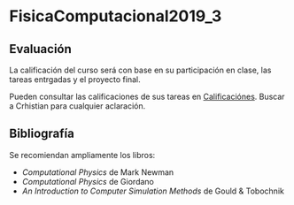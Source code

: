 # FisicaComputacional2019_3

## Evaluación

La calificación del curso será con base en su participación en clase, las tareas entrgadas y el proyecto final.

Pueden consultar las calificaciones de sus tareas en [Calificaciónes](https://docs.google.com/spreadsheets/d/1hGv4RxkmWriI3za-buzzATnOC4GMpvOWVcKe_jGxOFU/edit?usp=sharing). Buscar a Crhistian para cualquier aclaración.


## Bibliografía

Se recomiendan ampliamente los libros:

- *Computational Physics* de Mark Newman
- *Computational Physics* de Giordano
- *An Introduction to Computer Simulation Methods* de Gould & Tobochnik
